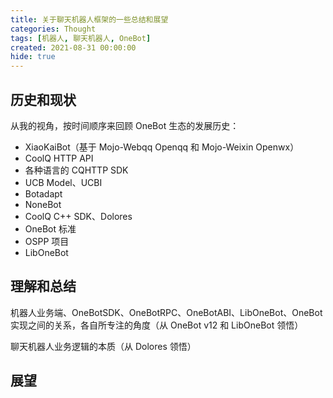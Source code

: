 ```yaml
---
title: 关于聊天机器人框架的一些总结和展望
categories: Thought
tags: [机器人, 聊天机器人, OneBot]
created: 2021-08-31 00:00:00
hide: true
---
```


## 历史和现状

从我的视角，按时间顺序来回顾 OneBot 生态的发展历史：

- XiaoKaiBot（基于 Mojo-Webqq Openqq 和 Mojo-Weixin Openwx）
- CoolQ HTTP API
- 各种语言的 CQHTTP SDK
- UCB Model、UCBI
- Botadapt
- NoneBot
- CoolQ C++ SDK、Dolores
- OneBot 标准
- OSPP 项目
- LibOneBot

## 理解和总结

机器人业务端、OneBotSDK、OneBotRPC、OneBotABI、LibOneBot、OneBot 实现之间的关系，各自所专注的角度（从 OneBot v12 和 LibOneBot 领悟）

聊天机器人业务逻辑的本质（从 Dolores 领悟）

## 展望
